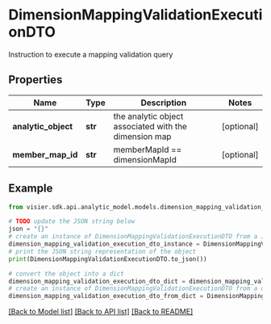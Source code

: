 # DimensionMappingValidationExecutionDTO

Instruction to execute a mapping validation query

## Properties

Name | Type | Description | Notes
------------ | ------------- | ------------- | -------------
**analytic_object** | **str** | the analytic object associated with the dimension map | [optional] 
**member_map_id** | **str** | memberMapId &#x3D;&#x3D; dimensionMapId | [optional] 

## Example

```python
from visier.sdk.api.analytic_model.models.dimension_mapping_validation_execution_dto import DimensionMappingValidationExecutionDTO

# TODO update the JSON string below
json = "{}"
# create an instance of DimensionMappingValidationExecutionDTO from a JSON string
dimension_mapping_validation_execution_dto_instance = DimensionMappingValidationExecutionDTO.from_json(json)
# print the JSON string representation of the object
print(DimensionMappingValidationExecutionDTO.to_json())

# convert the object into a dict
dimension_mapping_validation_execution_dto_dict = dimension_mapping_validation_execution_dto_instance.to_dict()
# create an instance of DimensionMappingValidationExecutionDTO from a dict
dimension_mapping_validation_execution_dto_from_dict = DimensionMappingValidationExecutionDTO.from_dict(dimension_mapping_validation_execution_dto_dict)
```
[[Back to Model list]](../README.md#documentation-for-models) [[Back to API list]](../README.md#documentation-for-api-endpoints) [[Back to README]](../README.md)


